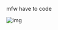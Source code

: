 mfw have to code

![img](https://github.com/PengZhangg/PengZhangg/assets/122496391/efef1926-0e07-4327-99ea-c8f2b9e0e4e6)
